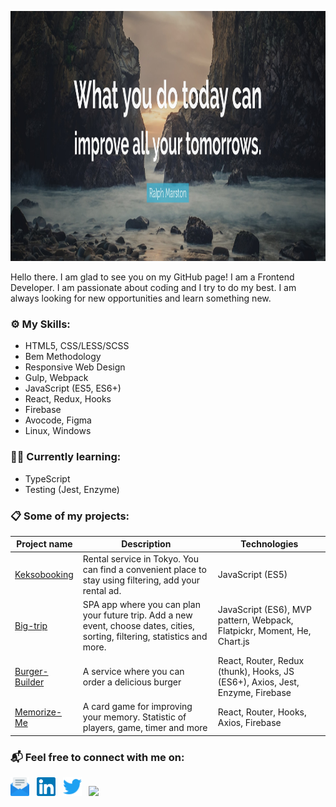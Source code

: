 <p align="center">
  <img src="https://github.com/bogdankuzzmin/bogdankuzzmin/blob/master/background.jpg?raw=true" width="auto" height="400px" alt="What you do today can improve all your tommorows" />
</p>


Hello there. I am glad to see you on my GitHub page! 
I am a Frontend Developer. I am passionate about coding and I try to do my best.
I am always looking for new opportunities and learn something new.

### ⚙️ My Skills:

- HTML5, CSS/LESS/SCSS
- Bem Methodology
- Responsive Web Design
- Gulp, Webpack
- JavaScript (ES5, ES6+)
- React, Redux, Hooks
- Firebase
- Avocode, Figma
- Linux, Windows

### 👨‍💻 Currently learning:

- TypeScript
- Testing (Jest, Enzyme)

### 📋 Some of my projects:

| Project name | Description | Technologies |
| --- | --- | --- |
|[Keksobooking](https://github.com/bogdankuzzmin/582427-keksobooking-20) | Rental service in Tokyo. You can find a convenient place to stay using filtering, add your rental ad. | JavaScript (ES5) |
|[Big-trip](https://github.com/bogdankuzzmin/582427-big-trip-12) | SPA app where you can plan your future trip. Add a new event, choose dates, cities, sorting, filtering, statistics and more. | JavaScript (ES6), MVP pattern, Webpack, Flatpickr, Moment, He, Chart.js |
|[Burger-Builder](https://github.com/bogdankuzzmin/burger-builder) | A service where you can order a delicious burger | React, Router, Redux (thunk), Hooks, JS (ES6+), Axios, Jest, Enzyme, Firebase |
|[Memorize-Me](https://github.com/bogdankuzzmin/memorize-me) | A card game for improving your memory. Statistic of players, game, timer and more | React, Router, Hooks, Axios, Firebase | 


### 📬 Feel free to connect with me on:

<a href="mailto:bogdankuzzmin@gmail.com"><img height="30" src="https://raw.githubusercontent.com/bogdankuzzmin/bogdankuzzmin/master/email.svg"></a>&nbsp;&nbsp;
<a href="https://www.linkedin.com/in/bogdankuzzmin/"><img height="30" src="https://raw.githubusercontent.com/bogdankuzzmin/bogdankuzzmin/master/linkedin.svg"></a>&nbsp;&nbsp;
<a href="https://twitter.com/bogdankuzzmin/"><img height="30" src="https://raw.githubusercontent.com/bogdankuzzmin/bogdankuzzmin/master/twitter.svg"></a>&nbsp;&nbsp;
<a href="https://www.codewars.com/users/bogdankuzzmin/"><img height="30" src="https://www.codewars.com/users/bogdankuzzmin/badges/micro"></a>

